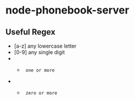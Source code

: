 # node-phonebook-server


## Useful Regex
* [a-z]  any lowercase letter
* [0-9]  any single digit
* +      one or more
* *      zero or more

